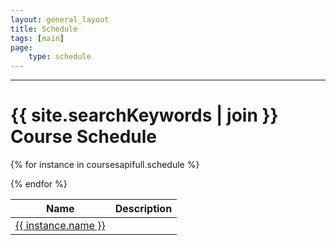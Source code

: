 ```yaml
---
layout: general_layout
title: Schedule
tags: [main]
page:
    type: schedule
---
```


<hr class="my-2">
<h1>{{ site.searchKeywords | join }} Course Schedule</h1>

<table class="table">
<thead>
    <tr>
       <th>Name</th><th>Description</th>
    </tr> 
</thead>
<tbody>
</tbody>

{% for instance in coursesapifull.schedule %}
<tr>
<td><a href="/courses/{{ course.name | slug }}/">{{ instance.name }}</a></td>
<td>&nbsp;</td>
</tr>
{% endfor %}

</table>
